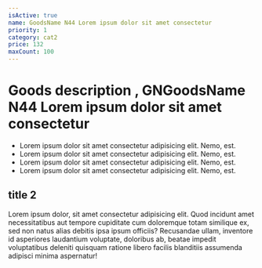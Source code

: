```yaml
---
isActive: true
name: GoodsName N44 Lorem ipsum dolor sit amet consectetur
priority: 1
category: cat2
price: 132
maxCount: 100
---
```


# Goods description , GNGoodsName N44 Lorem ipsum dolor sit amet consectetur
- Lorem ipsum dolor sit amet consectetur adipisicing elit. Nemo, est.
- Lorem ipsum dolor sit amet consectetur adipisicing elit. Nemo, est.
- Lorem ipsum dolor sit amet consectetur adipisicing elit. Nemo, est.
- Lorem ipsum dolor sit amet consectetur adipisicing elit. Nemo, est.

## title 2

Lorem ipsum dolor, sit amet consectetur adipisicing elit. Quod incidunt amet necessitatibus aut tempore cupiditate cum doloremque totam similique ex, sed non natus alias debitis ipsa ipsum officiis? Recusandae ullam, inventore id asperiores laudantium voluptate, doloribus ab, beatae impedit voluptatibus deleniti quisquam ratione libero facilis blanditiis assumenda adipisci minima aspernatur!

